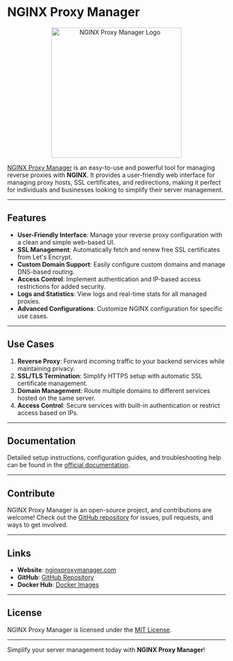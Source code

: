 # NGINX Proxy Manager

<p align="center">
  <img src="https://nginxproxymanager.com/logo.svg" alt="NGINX Proxy Manager Logo" width="300">
</p>

[NGINX Proxy Manager](https://nginxproxymanager.com) is an easy-to-use and powerful tool for managing reverse proxies with **NGINX**. It provides a user-friendly web interface for managing proxy hosts, SSL certificates, and redirections, making it perfect for individuals and businesses looking to simplify their server management.

---

## Features

- **User-Friendly Interface**: Manage your reverse proxy configuration with a clean and simple web-based UI.
- **SSL Management**: Automatically fetch and renew free SSL certificates from Let's Encrypt.
- **Custom Domain Support**: Easily configure custom domains and manage DNS-based routing.
- **Access Control**: Implement authentication and IP-based access restrictions for added security.
- **Logs and Statistics**: View logs and real-time stats for all managed proxies.
- **Advanced Configurations**: Customize NGINX configuration for specific use cases.

---

## Use Cases

1. **Reverse Proxy**: Forward incoming traffic to your backend services while maintaining privacy.
2. **SSL/TLS Termination**: Simplify HTTPS setup with automatic SSL certificate management.
3. **Domain Management**: Route multiple domains to different services hosted on the same server.
4. **Access Control**: Secure services with built-in authentication or restrict access based on IPs.

---

## Documentation

Detailed setup instructions, configuration guides, and troubleshooting help can be found in the [official documentation](https://nginxproxymanager.com).

---

## Contribute

NGINX Proxy Manager is an open-source project, and contributions are welcome! Check out the [GitHub repository](https://github.com/NginxProxyManager/nginx-proxy-manager) for issues, pull requests, and ways to get involved.

---

## Links

- **Website**: [nginxproxymanager.com](https://nginxproxymanager.com)
- **GitHub**: [GitHub Repository](https://github.com/NginxProxyManager/nginx-proxy-manager)
- **Docker Hub**: [Docker Images](https://hub.docker.com/r/jc21/nginx-proxy-manager)

---

## License

NGINX Proxy Manager is licensed under the [MIT License](https://github.com/NginxProxyManager/nginx-proxy-manager/blob/develop/LICENSE).

---

Simplify your server management today with **NGINX Proxy Manager**!
